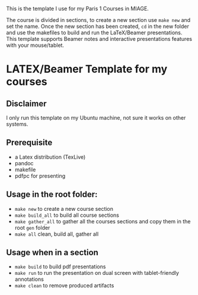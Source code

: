 This is the template I use for my Paris 1 Courses in MIAGE.

The course is divided in sections, to create a new section use ```make new``` and set the name. Once the new section has been created, ```cd``` in the new folder and use the makefiles to build and run the LaTeX/Beamer presentations.
This template supports Beamer notes and interactive presentations features with your mouse/tablet.

# LATEX/Beamer Template for my courses

## Disclaimer

I only run this template on my Ubuntu machine, not sure it works on other systems.

## Prerequisite

* a Latex distribution (TexLive)
* pandoc
* makefile
* pdfpc for presenting

## Usage in the root folder:

* ```make new``` to create a new course section
* ```make build_all``` to build all course sections
* ```make gather_all``` to gather all the courses sections and copy them in the root `gen` folder
* ```make all``` clean, build all, gather all

## Usage when in a section

* ```make build``` to build pdf presentations
* ```make run``` to run the presentation on dual screen with tablet-friendly annotations
* ```make clean``` to remove produced artifacts


